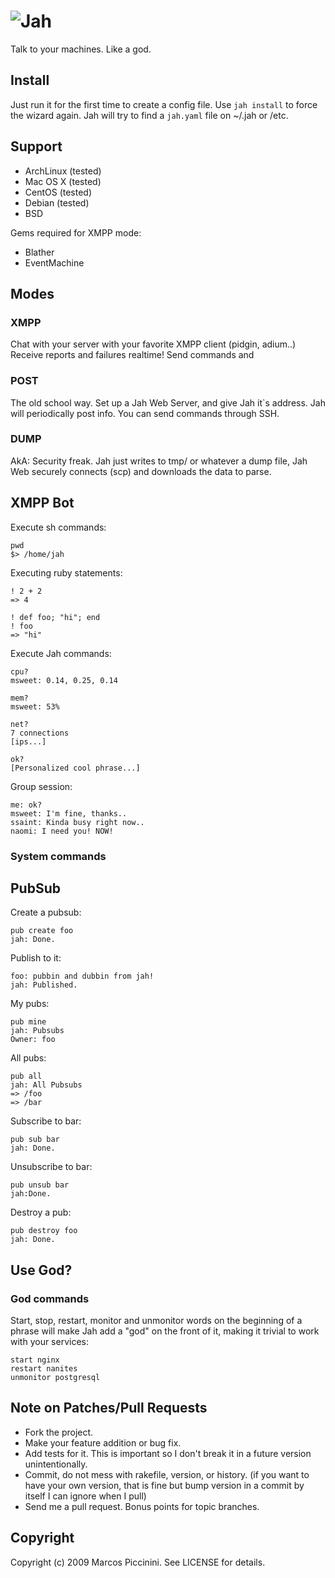 # ![Jah](http://fireho.com/system/jahlogo.png)

Talk to your machines. Like a god.

## Install

Just run it for the first time to create a config file.
Use `jah install` to force the wizard again.
Jah will try to find a `jah.yaml` file on ~/.jah or /etc.


## Support

* ArchLinux (tested)
* Mac OS X (tested)
* CentOS (tested)
* Debian (tested)
* BSD

Gems required for XMPP mode:

* Blather
* EventMachine


## Modes

### XMPP

Chat with your server with your favorite XMPP client (pidgin, adium..)
Receive reports and failures realtime!
Send commands and


### POST

The old school way. Set up a Jah Web Server, and give Jah it`s address.
Jah will periodically post info. You can send commands through SSH.


### DUMP

AkA: Security freak. Jah just writes to tmp/ or whatever a dump file,
Jah Web securely connects (scp) and downloads the data to parse.



## XMPP Bot


Execute sh commands:

    pwd
    $> /home/jah


Executing ruby statements:

    ! 2 + 2
    => 4

    ! def foo; "hi"; end
    ! foo
    => "hi"


Execute Jah commands:

    cpu?
    msweet: 0.14, 0.25, 0.14

    mem?
    msweet: 53%

    net?
    7 connections
    [ips...]

    ok?
    [Personalized cool phrase...]


Group session:

    me: ok?
    msweet: I'm fine, thanks..
    ssaint: Kinda busy right now..
    naomi: I need you! NOW!


### System commands


## PubSub

Create a pubsub:

    pub create foo
    jah: Done.

Publish to it:

    foo: pubbin and dubbin from jah!
    jah: Published.

My pubs:

    pub mine
    jah: Pubsubs
    Owner: foo

All pubs:

    pub all
    jah: All Pubsubs
    => /foo
    => /bar

Subscribe to bar:

    pub sub bar
    jah: Done.


Unsubscribe to bar:

    pub unsub bar
    jah:Done.


Destroy a pub:

    pub destroy foo
    jah: Done.


## Use God?

### God commands

Start, stop, restart, monitor and unmonitor words on the beginning
of a phrase will make Jah add a "god" on the front of it, making it
trivial to work with your services:

    start nginx
    restart nanites
    unmonitor postgresql


## Note on Patches/Pull Requests

* Fork the project.
* Make your feature addition or bug fix.
* Add tests for it. This is important so I don't break it in a
  future version unintentionally.
* Commit, do not mess with rakefile, version, or history.
  (if you want to have your own version, that is fine but
   bump version in a commit by itself I can ignore when I pull)
* Send me a pull request. Bonus points for topic branches.


## Copyright

Copyright (c) 2009 Marcos Piccinini. See LICENSE for details.
